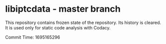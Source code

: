 # libiptcdata - master branch

This repository contains frozen state of the repository.
Its history is cleared. It is used only for static code
analysis with Codacy.

Commit Time: 1695165296